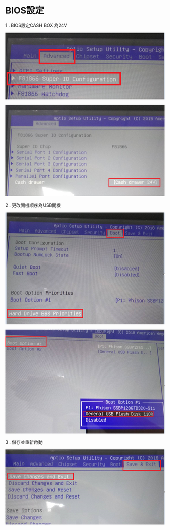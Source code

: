 # BIOS設定

1 . BIOS設定CASH BOX 為24V

![](../.gitbook/assets/image%20%282%29.png)

![](../.gitbook/assets/image%20%283%29.png)

2 . 更改開機順序為USB開機

![](../.gitbook/assets/image%20%284%29.png)

![](../.gitbook/assets/image%20%285%29.png)

3 . 儲存並重新啟動

![](../.gitbook/assets/image%20%286%29.png)

